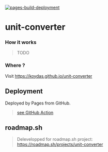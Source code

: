 [![pages-build-deployment](https://github.com/koydas/unit-converter/actions/workflows/pages/pages-build-deployment/badge.svg)](https://github.com/koydas/unit-converter/actions/workflows/pages/pages-build-deployment)

# unit-converter
### How it works
> TODO

### Where ?
Visit https://koydas.github.io/unit-converter

## Deployment
Deployed by Pages from GitHub.
> [see GitHub Action](https://github.com/koydas/unit-converter/actions/workflows/pages/pages-build-deployment)

## roadmap.sh
> Delevelopped for roadmap.sh project: https://roadmap.sh/projects/unit-converter


